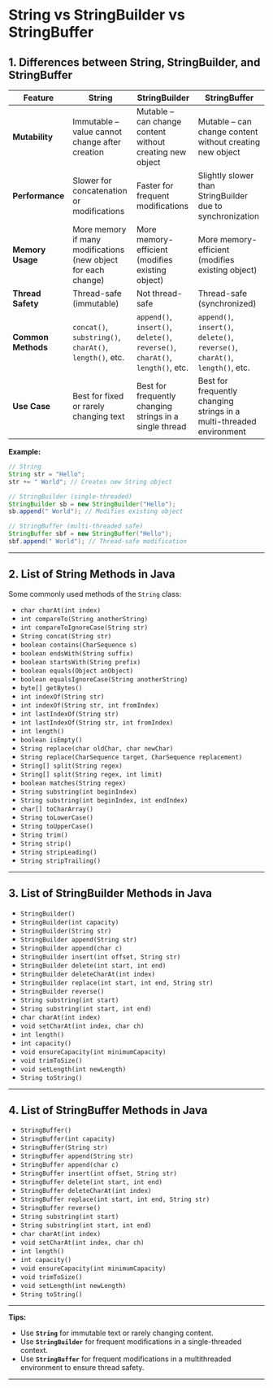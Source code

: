 # String vs StringBuilder vs StringBuffer

## 1. Differences between String, StringBuilder, and StringBuffer

| Feature            | String                                                         | StringBuilder                                                                 | StringBuffer                                                                  |
|--------------------|----------------------------------------------------------------|-------------------------------------------------------------------------------|-------------------------------------------------------------------------------|
| **Mutability**     | Immutable – value cannot change after creation                 | Mutable – can change content without creating new object                      | Mutable – can change content without creating new object                      |
| **Performance**    | Slower for concatenation or modifications                      | Faster for frequent modifications                                             | Slightly slower than StringBuilder due to synchronization                     |
| **Memory Usage**   | More memory if many modifications (new object for each change) | More memory-efficient (modifies existing object)                              | More memory-efficient (modifies existing object)                              |
| **Thread Safety**  | Thread-safe (immutable)                                        | Not thread-safe                                                               | Thread-safe (synchronized)                                                    |
| **Common Methods** | `concat()`, `substring()`, `charAt()`, `length()`, etc.        | `append()`, `insert()`, `delete()`, `reverse()`, `charAt()`, `length()`, etc. | `append()`, `insert()`, `delete()`, `reverse()`, `charAt()`, `length()`, etc. |
| **Use Case**       | Best for fixed or rarely changing text                         | Best for frequently changing strings in a single thread                       | Best for frequently changing strings in a multi-threaded environment          |

**Example:**

```java
// String
String str = "Hello";
str += " World"; // Creates new String object

// StringBuilder (single-threaded)
StringBuilder sb = new StringBuilder("Hello");
sb.append(" World"); // Modifies existing object

// StringBuffer (multi-threaded safe)
StringBuffer sbf = new StringBuffer("Hello");
sbf.append(" World"); // Thread-safe modification
````

---

## 2. List of String Methods in Java

Some commonly used methods of the `String` class:

* `char charAt(int index)`
* `int compareTo(String anotherString)`
* `int compareToIgnoreCase(String str)`
* `String concat(String str)`
* `boolean contains(CharSequence s)`
* `boolean endsWith(String suffix)`
* `boolean startsWith(String prefix)`
* `boolean equals(Object anObject)`
* `boolean equalsIgnoreCase(String anotherString)`
* `byte[] getBytes()`
* `int indexOf(String str)`
* `int indexOf(String str, int fromIndex)`
* `int lastIndexOf(String str)`
* `int lastIndexOf(String str, int fromIndex)`
* `int length()`
* `boolean isEmpty()`
* `String replace(char oldChar, char newChar)`
* `String replace(CharSequence target, CharSequence replacement)`
* `String[] split(String regex)`
* `String[] split(String regex, int limit)`
* `boolean matches(String regex)`
* `String substring(int beginIndex)`
* `String substring(int beginIndex, int endIndex)`
* `char[] toCharArray()`
* `String toLowerCase()`
* `String toUpperCase()`
* `String trim()`
* `String strip()`
* `String stripLeading()`
* `String stripTrailing()`

---

## 3. List of StringBuilder Methods in Java

* `StringBuilder()`
* `StringBuilder(int capacity)`
* `StringBuilder(String str)`
* `StringBuilder append(String str)`
* `StringBuilder append(char c)`
* `StringBuilder insert(int offset, String str)`
* `StringBuilder delete(int start, int end)`
* `StringBuilder deleteCharAt(int index)`
* `StringBuilder replace(int start, int end, String str)`
* `StringBuilder reverse()`
* `String substring(int start)`
* `String substring(int start, int end)`
* `char charAt(int index)`
* `void setCharAt(int index, char ch)`
* `int length()`
* `int capacity()`
* `void ensureCapacity(int minimumCapacity)`
* `void trimToSize()`
* `void setLength(int newLength)`
* `String toString()`

---

## 4. List of StringBuffer Methods in Java

* `StringBuffer()`
* `StringBuffer(int capacity)`
* `StringBuffer(String str)`
* `StringBuffer append(String str)`
* `StringBuffer append(char c)`
* `StringBuffer insert(int offset, String str)`
* `StringBuffer delete(int start, int end)`
* `StringBuffer deleteCharAt(int index)`
* `StringBuffer replace(int start, int end, String str)`
* `StringBuffer reverse()`
* `String substring(int start)`
* `String substring(int start, int end)`
* `char charAt(int index)`
* `void setCharAt(int index, char ch)`
* `int length()`
* `int capacity()`
* `void ensureCapacity(int minimumCapacity)`
* `void trimToSize()`
* `void setLength(int newLength)`
* `String toString()`

---

**Tips:**

* Use **`String`** for immutable text or rarely changing content.
* Use **`StringBuilder`** for frequent modifications in a single-threaded context.
* Use **`StringBuffer`** for frequent modifications in a multithreaded environment to ensure thread safety.

---
